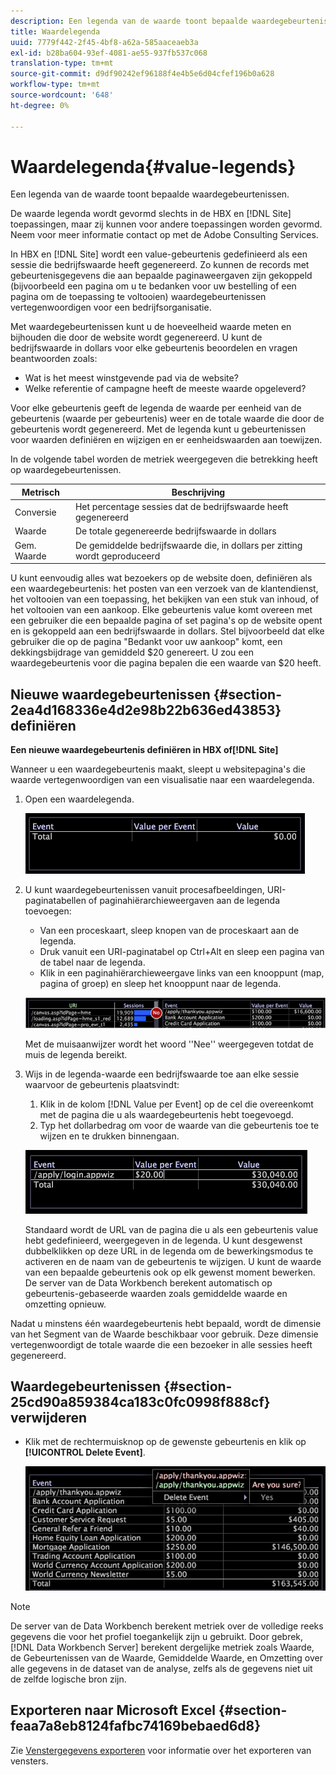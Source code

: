 ```yaml
---
description: Een legenda van de waarde toont bepaalde waardegebeurtenissen.
title: Waardelegenda
uuid: 7779f442-2f45-4bf8-a62a-585aaceaeb3a
exl-id: b28ba604-93ef-4081-ae55-937fb537c068
translation-type: tm+mt
source-git-commit: d9df90242ef96188f4e4b5e6d04cfef196b0a628
workflow-type: tm+mt
source-wordcount: '648'
ht-degree: 0%

---
```


# Waardelegenda{#value-legends}

Een legenda van de waarde toont bepaalde waardegebeurtenissen.

De waarde legenda wordt gevormd slechts in de HBX en [!DNL Site] toepassingen, maar zij kunnen voor andere toepassingen worden gevormd. Neem voor meer informatie contact op met de Adobe Consulting Services.

In HBX en [!DNL Site] wordt een value-gebeurtenis gedefinieerd als een sessie die bedrijfswaarde heeft gegenereerd. Zo kunnen de records met gebeurtenisgegevens die aan bepaalde paginaweergaven zijn gekoppeld (bijvoorbeeld een pagina om u te bedanken voor uw bestelling of een pagina om de toepassing te voltooien) waardegebeurtenissen vertegenwoordigen voor een bedrijfsorganisatie.

Met waardegebeurtenissen kunt u de hoeveelheid waarde meten en bijhouden die door de website wordt gegenereerd. U kunt de bedrijfswaarde in dollars voor elke gebeurtenis beoordelen en vragen beantwoorden zoals:

* Wat is het meest winstgevende pad via de website?
* Welke referentie of campagne heeft de meeste waarde opgeleverd?

Voor elke gebeurtenis geeft de legenda de waarde per eenheid van de gebeurtenis (waarde per gebeurtenis) weer en de totale waarde die door de gebeurtenis wordt gegenereerd. Met de legenda kunt u gebeurtenissen voor waarden definiëren en wijzigen en er eenheidswaarden aan toewijzen.

In de volgende tabel worden de metriek weergegeven die betrekking heeft op waardegebeurtenissen.

| Metrisch | Beschrijving |
|---|---|
| Conversie | Het percentage sessies dat de bedrijfswaarde heeft gegenereerd |
| Waarde | De totale gegenereerde bedrijfswaarde in dollars |
| Gem. Waarde | De gemiddelde bedrijfswaarde die, in dollars per zitting wordt geproduceerd |

U kunt eenvoudig alles wat bezoekers op de website doen, definiëren als een waardegebeurtenis: het posten van een verzoek van de klantendienst, het voltooien van een toepassing, het bekijken van een stuk van inhoud, of het voltooien van een aankoop. Elke gebeurtenis value komt overeen met een gebruiker die een bepaalde pagina of set pagina&#39;s op de website opent en is gekoppeld aan een bedrijfswaarde in dollars. Stel bijvoorbeeld dat elke gebruiker die op de pagina &quot;Bedankt voor uw aankoop&quot; komt, een dekkingsbijdrage van gemiddeld $20 genereert. U zou een waardegebeurtenis voor die pagina bepalen die een waarde van $20 heeft.

## Nieuwe waardegebeurtenissen {#section-2ea4d168336e4d2e98b22b636ed43853} definiëren

**Een nieuwe waardegebeurtenis definiëren in HBX of[!DNL Site]**

Wanneer u een waardegebeurtenis maakt, sleept u websitepagina&#39;s die waarde vertegenwoordigen van een visualisatie naar een waardelegenda.

1. Open een waardelegenda.

   ![](assets/lgd_ValueLegend.png)

1. U kunt waardegebeurtenissen vanuit procesafbeeldingen, URI-paginatabellen of paginahiërarchieweergaven aan de legenda toevoegen:

   * Van een proceskaart, sleep knopen van de proceskaart aan de legenda.
   * Druk vanuit een URI-paginatabel op Ctrl+Alt en sleep een pagina van de tabel naar de legenda.
   * Klik in een paginahiërarchieweergave links van een knooppunt (map, pagina of groep) en sleep het knooppunt naar de legenda.

   ![](assets/client-leg.png)

   Met de muisaanwijzer wordt het woord &#39;&#39;Nee&#39;&#39; weergegeven totdat de muis de legenda bereikt.

1. Wijs in de legenda-waarde een bedrijfswaarde toe aan elke sessie waarvoor de gebeurtenis plaatsvindt:

   1. Klik in de kolom [!DNL Value per Event] op de cel die overeenkomt met de pagina die u als waardegebeurtenis hebt toegevoegd.
   1. Typ het dollarbedrag om voor de waarde van die gebeurtenis toe te wijzen en te drukken binnengaan.

   ![](assets/lgd_ValueLegend_Value.png)

   Standaard wordt de URL van de pagina die u als een gebeurtenis value hebt gedefinieerd, weergegeven in de legenda. U kunt desgewenst dubbelklikken op deze URL in de legenda om de bewerkingsmodus te activeren en de naam van de gebeurtenis te wijzigen. U kunt de waarde van een bepaalde gebeurtenis ook op elk gewenst moment bewerken. De server van de Data Workbench berekent automatisch op gebeurtenis-gebaseerde waarden zoals gemiddelde waarde en omzetting opnieuw.

Nadat u minstens één waardegebeurtenis hebt bepaald, wordt de dimensie van het Segment van de Waarde beschikbaar voor gebruik. Deze dimensie vertegenwoordigt de totale waarde die een bezoeker in alle sessies heeft gegenereerd.

## Waardegebeurtenissen {#section-25cd90a859384ca183c0fc0998f888cf} verwijderen

* Klik met de rechtermuisknop op de gewenste gebeurtenis en klik op **[!UICONTROL Delete Event]**.

   ![](assets/lgd_ValueLegend_deleteEvent.png)

>[!NOTE]
>
>De server van de Data Workbench berekent metriek over de volledige reeks gegevens die voor het profiel toegankelijk zijn u gebruikt. Door gebrek, [!DNL Data Workbench Server] berekent dergelijke metriek zoals Waarde, de Gebeurtenissen van de Waarde, Gemiddelde Waarde, en Omzetting over alle gegevens in de dataset van de analyse, zelfs als de gegevens niet uit de zelfde logische bron zijn.

## Exporteren naar Microsoft Excel {#section-feaa7a8eb8124fafbc74169bebaed6d8}

Zie [Venstergegevens exporteren](../../../../home/c-get-started/c-wk-win-wksp/c-exp-win-data.md#concept-8df61d64ed434cc5a499023c44197349) voor informatie over het exporteren van vensters.
